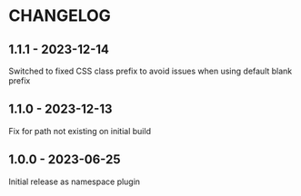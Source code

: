 CHANGELOG
=========

1.1.1 - 2023-12-14
------------------

Switched to fixed CSS class prefix to avoid issues when using default blank prefix

1.1.0 - 2023-12-13
------------------

Fix for path not existing on initial build

1.0.0 - 2023-06-25
------------------

Initial release as namespace plugin
